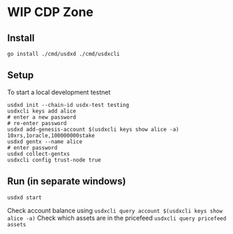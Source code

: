 # WIP CDP Zone

## Install

    go install ./cmd/usdxd ./cmd/usdxcli

## Setup

To start a local development testnet

    usdxd init --chain-id usdx-test testing
    usdxcli keys add alice
    # enter a new password
    # re-enter password
    usdxd add-genesis-account $(usdxcli keys show alice -a) 10xrs,1oracle,100000000stake
    usdxd gentx --name alice
    # enter password
    usdxd collect-gentxs
    usdxcli config trust-node true

## Run (in separate windows)

    usdxd start

Check account balance using `usdxcli query account $(usdxcli keys show alice -a)`
Check which assets are in the pricefeed `usdxcli query pricefeed assets`
